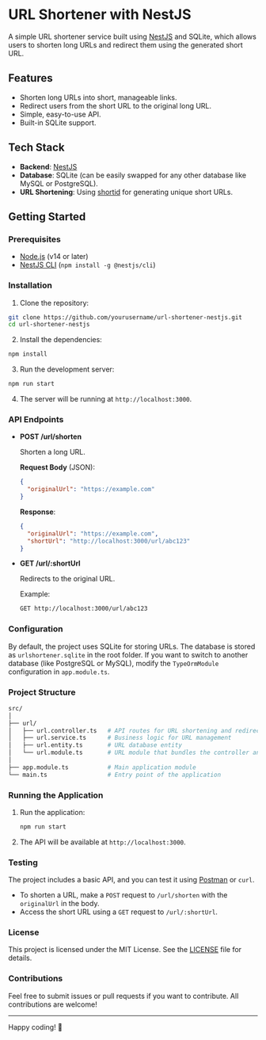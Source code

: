 
# URL Shortener with NestJS

A simple URL shortener service built using [NestJS](https://nestjs.com/) and SQLite, which allows users to shorten long URLs and redirect them using the generated short URL.

## Features

- Shorten long URLs into short, manageable links.
- Redirect users from the short URL to the original long URL.
- Simple, easy-to-use API.
- Built-in SQLite support.
  
## Tech Stack

- **Backend**: [NestJS](https://nestjs.com/)
- **Database**: SQLite (can be easily swapped for any other database like MySQL or PostgreSQL).
- **URL Shortening**: Using [shortid](https://www.npmjs.com/package/shortid) for generating unique short URLs.

## Getting Started

### Prerequisites

- [Node.js](https://nodejs.org/) (v14 or later)
- [NestJS CLI](https://docs.nestjs.com/cli/overview) (`npm install -g @nestjs/cli`)

### Installation

1. Clone the repository:

```bash
git clone https://github.com/yourusername/url-shortener-nestjs.git
cd url-shortener-nestjs
```

2. Install the dependencies:

```bash
npm install
```

3. Run the development server:

```bash
npm run start
```

4. The server will be running at `http://localhost:3000`.

### API Endpoints

- **POST /url/shorten**

  Shorten a long URL.

  **Request Body** (JSON):
  ```json
  {
    "originalUrl": "https://example.com"
  }
  ```

  **Response**:
  ```json
  {
    "originalUrl": "https://example.com",
    "shortUrl": "http://localhost:3000/url/abc123"
  }
  ```

- **GET /url/:shortUrl**

  Redirects to the original URL.

  Example:
  ```bash
  GET http://localhost:3000/url/abc123
  ```

### Configuration

By default, the project uses SQLite for storing URLs. The database is stored as `urlshortener.sqlite` in the root folder. If you want to switch to another database (like PostgreSQL or MySQL), modify the `TypeOrmModule` configuration in `app.module.ts`.

### Project Structure

```bash
src/
│
├── url/
│   ├── url.controller.ts   # API routes for URL shortening and redirection
│   ├── url.service.ts      # Business logic for URL management
│   ├── url.entity.ts       # URL database entity
│   └── url.module.ts       # URL module that bundles the controller and service
│
├── app.module.ts           # Main application module
└── main.ts                 # Entry point of the application
```

### Running the Application

1. Run the application:

   ```bash
   npm run start
   ```

2. The API will be available at `http://localhost:3000`.

### Testing

The project includes a basic API, and you can test it using [Postman](https://www.postman.com/) or `curl`.

- To shorten a URL, make a `POST` request to `/url/shorten` with the `originalUrl` in the body.
- Access the short URL using a `GET` request to `/url/:shortUrl`.

### License

This project is licensed under the MIT License. See the [LICENSE](LICENSE) file for details.

### Contributions

Feel free to submit issues or pull requests if you want to contribute. All contributions are welcome!

---

Happy coding! 🎉
